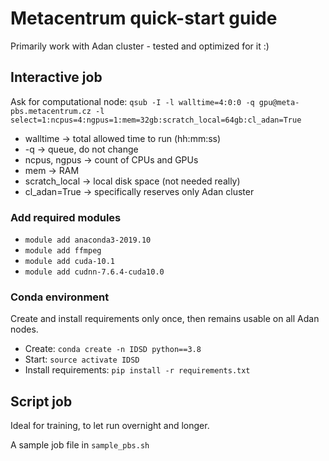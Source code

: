 # Metacentrum quick-start guide

Primarily work with Adan cluster - tested and optimized for it :)

## Interactive job

Ask for computational node: 
`qsub -I -l walltime=4:0:0 -q gpu@meta-pbs.metacentrum.cz -l select=1:ncpus=4:ngpus=1:mem=32gb:scratch_local=64gb:cl_adan=True`
- walltime -> total allowed time to run (hh:mm:ss)
- -q -> queue, do not change
- ncpus, ngpus -> count of CPUs and GPUs
- mem -> RAM
- scratch_local -> local disk space (not needed really)
- cl_adan=True -> specifically reserves only Adan cluster

### Add required modules

- `module add anaconda3-2019.10`
- `module add ffmpeg`
- `module add cuda-10.1`
- `module add cudnn-7.6.4-cuda10.0`

### Conda environment

Create and install requirements only once, then remains usable on all Adan nodes.

- Create: `conda create -n IDSD python==3.8`
- Start: `source activate IDSD`
- Install requirements: `pip install -r requirements.txt`

## Script job

Ideal for training, to let run overnight and longer.

A sample job file in `sample_pbs.sh`